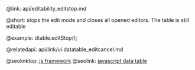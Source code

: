 @link: api/editability_editstop.md

@short: stops the edit mode and closes all opened editors. The table is still editable 
	


@example: 
dtable.editStop();

@relatedapi:
	api/link/ui.datatable_editcancel.md




@seolinktop: [js framework](https://webix.com)
@seolink: [javascript data table](https://webix.com/widget/datatable/)